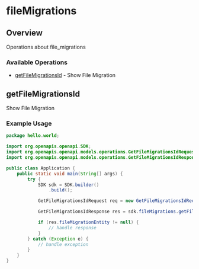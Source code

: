 # fileMigrations

## Overview

Operations about file_migrations

### Available Operations

* [getFileMigrationsId](#getfilemigrationsid) - Show File Migration

## getFileMigrationsId

Show File Migration

### Example Usage

```java
package hello.world;

import org.openapis.openapi.SDK;
import org.openapis.openapi.models.operations.GetFileMigrationsIdRequest;
import org.openapis.openapi.models.operations.GetFileMigrationsIdResponse;

public class Application {
    public static void main(String[] args) {
        try {
            SDK sdk = SDK.builder()
                .build();

            GetFileMigrationsIdRequest req = new GetFileMigrationsIdRequest(952871);            

            GetFileMigrationsIdResponse res = sdk.fileMigrations.getFileMigrationsId(req);

            if (res.fileMigrationEntity != null) {
                // handle response
            }
        } catch (Exception e) {
            // handle exception
        }
    }
}
```
